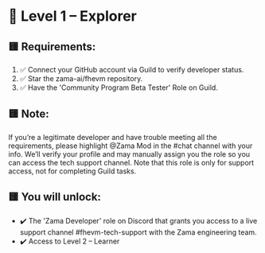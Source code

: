 # 🧭 Level 1 – Explorer

## 🟨 Requirements:
1. ✅ Connect your GitHub account via Guild to verify developer status.
2. ✅ Star the zama-ai/fhevm repository.
3. ✅ Have the 'Community Program Beta Tester' Role on Guild.

## 🟨 Note:
If you’re a legitimate developer and have trouble meeting all the requirements, please highlight @Zama Mod in the #chat channel with your info.
We’ll verify your profile and may manually assign you the role so you can access the tech support channel.
Note that this role is only for support access, not for completing Guild tasks.

## 🟨 You will unlock:
- ✔️ The 'Zama Developer' role on Discord that grants you access to a live support channel #fhevm-tech-support with the Zama engineering team.
- ✔️ Access to Level 2 – Learner
